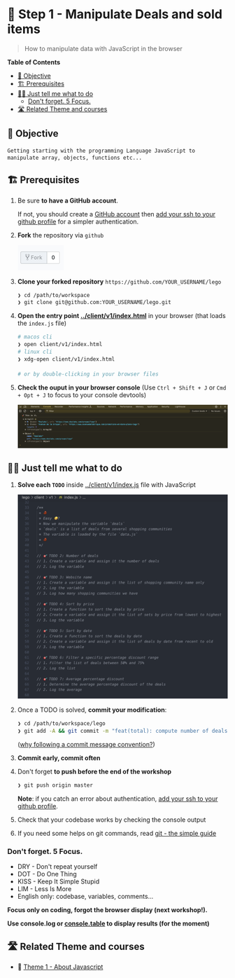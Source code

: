 # 🧱 Step 1 - Manipulate Deals and sold items

> How to manipulate data with JavaScript in the browser

<!-- START doctoc generated TOC please keep comment here to allow auto update -->
<!-- DON'T EDIT THIS SECTION, INSTEAD RE-RUN doctoc TO UPDATE -->
**Table of Contents**

- [🎯 Objective](#-objective)
- [🏗 Prerequisites](#%F0%9F%8F%97-prerequisites)
- [👩‍💻 Just tell me what to do](#%E2%80%8D-just-tell-me-what-to-do)
  - [Don't forget. 5 Focus.](#dont-forget-5-focus)
- [🛣️ Related Theme and courses](#-related-theme-and-courses)

<!-- END doctoc generated TOC please keep comment here to allow auto update -->


## 🎯 Objective

```
Getting starting with the programming Language JavaScript to manipulate array, objects, functions etc...
```

## 🏗 Prerequisites

1. Be sure **to have a GitHub account**.

    If not, you should create a [GitHub account](https://github.com/join) then [add your ssh to your github profile](https://help.github.com/articles/connecting-to-github-with-ssh) for a simpler authentication.

2. **Fork** the repository via `github`

    ![fork](./img/fork.png)

3. **Clone your forked repository** `https://github.com/YOUR_USERNAME/lego`

    ```sh
    ❯ cd /path/to/workspace
    ❯ git clone git@github.com:YOUR_USERNAME/lego.git
    ```

4. **Open the entry point [../client/v1/index.html](../client/v1/index.html)** in your browser (that loads the `index.js` file)

    ```sh
    # macos cli
    ❯ open client/v1/index.html
    # linux cli
    ❯ xdg-open client/v1/index.html

    # or by double-clicking in your browser files
    ```

5. **Check the ouput in your browser console** (Use `Ctrl + Shift + J` or `Cmd + Opt + J` to focus to your console devtools)

    ![console](./img/1-console.png)

## 👩‍💻 Just tell me what to do

1. **Solve each `TODO`** inside [../client/v1/index.js](../client/v1/index.js) file with JavaScript

    ![todo](./img/1-todo.png)


2. Once a TODO is solved, **commit your modification**:

    ```sh
    ❯ cd /path/to/workspace/lego
    ❯ git add -A && git commit -m "feat(total): compute number of deals"
    ```

    ([why following a commit message convention?](https://dev.to/chrissiemhrk/git-commit-message-5e21))

3. **Commit early, commit often**
4. Don't forget **to push before the end of the workshop**

    ```sh
    ❯ git push origin master
    ```

    **Note**: if you catch an error about authentication, [add your ssh to your github profile](https://help.github.com/articles/connecting-to-github-with-ssh/).

10. Check that your codebase works by checking the console output
11. If you need some helps on git commands, read [git - the simple guide](http://rogerdudler.github.io/git-guide/)

### Don't forget. 5 Focus.

* DRY - Don't repeat yourself
* DOT - Do One Thing
* KISS - Keep It Simple Stupid
* LIM - Less Is More
* English only: codebase, variables, comments...

**Focus only on coding, forgot the browser display (next workshop!).**

**Use console.log or [console.table](https://developer.mozilla.org/en-US/docs/Web/API/Console/table) to display results (for the moment)**


## 🛣️ Related Theme and courses

* 🏁 [Theme 1 - About Javascript](https://github.com/92bondstreet/inception/blob/master/themes/1.md#about-javascript)
